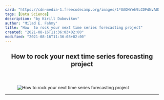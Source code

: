 ```yaml
---
card: "https://cdn-media-1.freecodecamp.org/images/1*UAOHYeh9LCDFdNvAUSHDDg.jpeg"
tags: [Data Science]
description: "by Kirill Dubovikov"
author: "Milad E. Fahmy"
title: "How  to rock your next time series forecasting project"
created: "2021-08-16T11:36:03+02:00"
modified: "2021-08-16T11:36:03+02:00"
---
```

<div class="site-wrapper">
<main id="site-main" class="site-main outer">
<div class="inner">
<article class="post-full post tag-data-science tag-technology tag-productivity tag-machine-learning tag-project-management ">
<header class="post-full-header">
<h1 class="post-full-title">How  to rock your next time series forecasting project</h1>
</header>
<figure class="post-full-image">
<picture>
<source media="(max-width: 700px)" sizes="1px" srcset="data:image/gif;base64,R0lGODlhAQABAIAAAAAAAP///yH5BAEAAAAALAAAAAABAAEAAAIBRAA7 1w">
<source media="(min-width: 701px)" sizes="(max-width: 800px) 400px,
(max-width: 1170px) 700px,
1400px" srcset="https://cdn-media-1.freecodecamp.org/images/1*UAOHYeh9LCDFdNvAUSHDDg.jpeg 300w,
https://cdn-media-1.freecodecamp.org/images/1*UAOHYeh9LCDFdNvAUSHDDg.jpeg 600w,
https://cdn-media-1.freecodecamp.org/images/1*UAOHYeh9LCDFdNvAUSHDDg.jpeg 1000w,
https://cdn-media-1.freecodecamp.org/images/1*UAOHYeh9LCDFdNvAUSHDDg.jpeg 2000w">
<img onerror="this.style.display='none'" src="https://cdn-media-1.freecodecamp.org/images/1*UAOHYeh9LCDFdNvAUSHDDg.jpeg" alt="How  to rock your next time series forecasting project">
</picture>
</figure>
<section class="post-full-content">
<div class="post-content medium-migrated-article">
</div>
<hr>
</section>
</article>
</div>
</main>
</div>
<!-- Google Tag Manager (noscript) -->
<!-- End Google Tag Manager (noscript) -->
